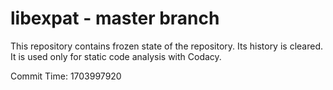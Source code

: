 # libexpat - master branch

This repository contains frozen state of the repository.
Its history is cleared. It is used only for static code
analysis with Codacy.

Commit Time: 1703997920